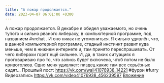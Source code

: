 ```yaml
---
title: "А пожар продолжается."
date: 2023-04-07 06:01:00 +0300
---
```


А пожар продолжается.
В декабре я обидел уважаемого, но очень тупого и сильно рваного либераху, в компьютерной программе, под названием #vrchat . И оно никак не угомониться.
Я сильно удивлён, что, в данной компьютерной программе, стадный инстинкт развит куда меньше, чем в нижнем интернете и, там принято переспрашивать. От чего либерахи горят ещё сильнее.
И, да, в таких ситуациях я проговариваю про то, что запись будет включена, чтоб потом не было кривотолков.
Одно меня удивляет: пиздец какие там все серьёзные сидят...
Прошлый пост: https://vk.com/wall41076938_14221
#фурри #furry
Видеозапись
<a class="vk-attach" href="https://vk.com/video41076938_456239597">https://vk.com/video41076938_456239597</a>
<a class="vk-attach" href="https://vk.com/video41076938_456239597">Вложение</a>
